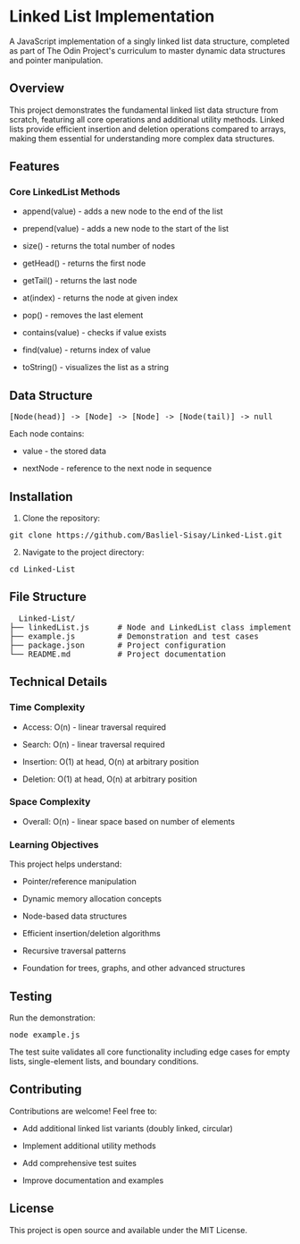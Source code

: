 <h1>Linked List Implementation</h1>
A JavaScript implementation of a singly linked list data structure, completed as part of The Odin Project's curriculum to master dynamic data structures and pointer manipulation.

<h2>Overview</h2>
This project demonstrates the fundamental linked list data structure from scratch, featuring all core operations and additional utility methods. Linked lists provide efficient insertion and deletion operations compared to arrays, making them essential for understanding more complex data structures.

<h2>Features</h2>

<h3>Core LinkedList Methods</h3>

- append(value) - adds a new node to the end of the list

- prepend(value) - adds a new node to the start of the list

- size() - returns the total number of nodes

- getHead() - returns the first node

- getTail() - returns the last node

- at(index) - returns the node at given index

- pop() - removes the last element

- contains(value) - checks if value exists

- find(value) - returns index of value

- toString() - visualizes the list as a string

<h2>Data Structure</h2>

<pre>[Node(head)] -> [Node] -> [Node] -> [Node(tail)] -> null</pre>

Each node contains:

- value - the stored data

- nextNode - reference to the next node in sequence

<h2>Installation</h2>

1. Clone the repository:

<pre>git clone https://github.com/Basliel-Sisay/Linked-List.git</pre>

2. Navigate to the project directory:

<pre>cd Linked-List</pre>

<h2>File Structure</h2>

<pre>
  Linked-List/
├── linkedList.js      # Node and LinkedList class implementation
├── example.js         # Demonstration and test cases
├── package.json       # Project configuration
└── README.md          # Project documentation
</pre>

<h2>Technical Details</h2>

<h3>Time Complexity</h3>

- Access: O(n) - linear traversal required

- Search: O(n) - linear traversal required

- Insertion: O(1) at head, O(n) at arbitrary position

- Deletion: O(1) at head, O(n) at arbitrary position

<h3>Space Complexity</h3>

- Overall: O(n) - linear space based on number of elements

<h3>Learning Objectives</h3>

This project helps understand:

- Pointer/reference manipulation

- Dynamic memory allocation concepts

- Node-based data structures

- Efficient insertion/deletion algorithms

- Recursive traversal patterns

- Foundation for trees, graphs, and other advanced structures

<h2>Testing</h2>

Run the demonstration:

<pre>node example.js</pre>

The test suite validates all core functionality including edge cases for empty lists, single-element lists, and boundary conditions.

<h2>Contributing</h2>

Contributions are welcome! Feel free to:

- Add additional linked list variants (doubly linked, circular)

- Implement additional utility methods

- Add comprehensive test suites

- Improve documentation and examples

<h2>License</h2>

This project is open source and available under the MIT License.
